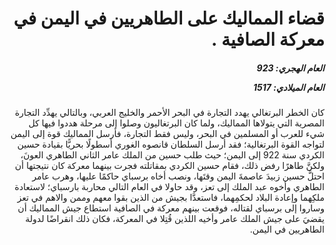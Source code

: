 <h1 dir="rtl">قضاء المماليك على الطاهريين في اليمن في معركة الصافية .</h1>

<h5 dir="rtl">العام الهجري:  923

العام الميلادي: 1517

</h5>

<p dir="rtl">كان الخطر البرتغالي يهدد التجارة في البحر الأحمر والخليج العربي، وبالتالي يهدِّد التجارة المصرية التي يتولاها المماليك، ولما كان البرتغاليون وصلوا إلى مرحلة هددوا فيها كل شيء للعرب أو المسلمين في البحر، وليس فقط التجارة، فأرسل المماليك قوة إلى اليمن لتواجه القوة البرتغالية؛ فقد أرسل السلطان قانصوه الغوري أسطولًا بحريًّا بقيادة حسين الكردي سنة 922 إلى اليمن؛ حيث طلب حسين من الملك عامر الثاني الطاهري العونَ، ولكنَّ طاهرًا رفض ذلك، فقام حسين الكردي بمقاتلته فجرت بينهما معركة كان نتيجتها أن احتلَّ حسين زبيدَ عاصمةَ اليمن وقتَها، ونصب أخاه برسباي حاكمًا عليها، وهرب عامر الطاهري وأخوه عبد الملك إلى تعز، وقد حاولا في العام التالي محاربة بارسباي؛ لاستعادة ملكِهما وإعادة البلاد لحكمِهما، فاستعدَّا بجيش من الذين بقوا معهم وممن والاهم في تعز وساروا إلى برسباي لقتاله، فوقعت بينهم معركة في الصافية استطاع جيش المماليك أن يقضيَ على جيش الملك عامر وأخيه اللذين قُتِلا في المعركة، فكان ذلك انقراضًا لدولة الطاهريين في اليمن.</p></br>
